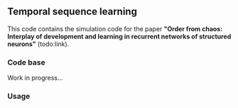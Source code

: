 ## Temporal sequence learning

This code contains the simulation code for the paper **"Order from chaos: Interplay of development and learning in recurrent networks of structured neurons"** (todo:link).

### Code base

Work in progress...

### Usage
